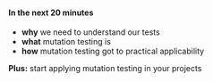 #### In the next 20 minutes

- <!-- .element: class="fragment custom semi-fade-in-then-out" -->
  **why** we need to understand our tests
- <!-- .element: class="fragment custom semi-fade-in-then-out" -->
  **what** mutation testing is
- <!-- .element: class="fragment custom semi-fade-in-then-out" -->
  **how** mutation testing got to practical applicability

**Plus:** start applying mutation testing in your projects
<!-- .element: class="fragment" -->
